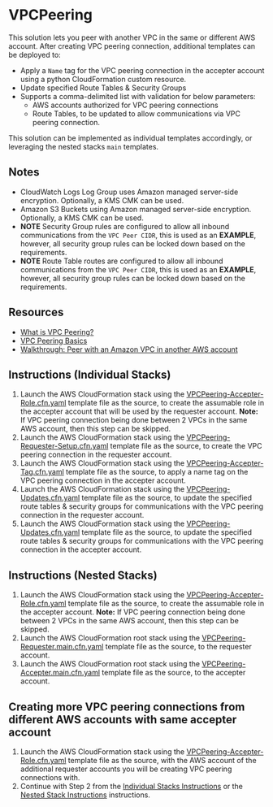 # VPCPeering

This solution lets you peer with another VPC in the same or different AWS account. After creating VPC peering connection, additional templates can be
deployed to:

- Apply a `Name` tag for the VPC peering connection in the accepter account using a python CloudFormation custom resource.
- Update specified Route Tables & Security Groups
- Supports a comma-delimited list with validation for below parameters:
  - AWS accounts authorized for VPC peering connections
  - Route Tables, to be updated to allow communications via VPC peering connection.

This solution can be implemented as individual templates accordingly, or leveraging the nested stacks `main` templates.

## Notes

- CloudWatch Logs Log Group uses Amazon managed server-side encryption. Optionally, a KMS CMK can be used.
- Amazon S3 Buckets using Amazon managed server-side encryption. Optionally, a KMS CMK can be used.
- **NOTE** Security Group rules are configured to allow all inbound communications from the `VPC Peer CIDR`, this is used as an **EXAMPLE**, however,
  all security group rules can be locked down based on the requirements.
- **NOTE** Route Table routes are configured to allow all inbound communications from the `VPC Peer CIDR`, this is used as an **EXAMPLE**, however,
  all security group rules can be locked down based on the requirements.

## Resources

- [What is VPC Peering?](https://docs.aws.amazon.com/vpc/latest/peering/what-is-vpc-peering.html)
- [VPC Peering Basics](https://docs.aws.amazon.com/vpc/latest/peering/vpc-peering-basics.html)
- [Walkthrough: Peer with an Amazon VPC in another AWS account](https://docs.aws.amazon.com/AWSCloudFormation/latest/UserGuide/peer-with-vpc-in-another-account.html)

## Instructions (Individual Stacks)

1. Launch the AWS CloudFormation stack using the [VPCPeering-Accepter-Role.cfn.yaml](templates/VPCPeering-Accepter-Role.cfn.yaml) template file as the
   source, to create the assumable role in the accepter account that will be used by the requester account. **Note:** If VPC peering connection being
   done between 2 VPCs in the same AWS account, then this step can be skipped.
2. Launch the AWS CloudFormation stack using the [VPCPeering-Requester-Setup.cfn.yaml](templates/VPCPeering-Requester-Setup.cfn.yaml) template file as
   the source, to create the VPC peering connection in the requester account.
3. Launch the AWS CloudFormation stack using the [VPCPeering-Accepter-Tag.cfn.yaml](templates/VPCPeering-Accepter-Tag.cfn.yaml) template file as the
   source, to apply a name tag on the VPC peering connection in the accepter account.
4. Launch the AWS CloudFormation stack using the [VPCPeering-Updates.cfn.yaml](templates/VPCPeering-Updates.cfn.yaml) template file as the source, to
   update the specified route tables & security groups for communications with the VPC peering connection in the requester account.
5. Launch the AWS CloudFormation stack using the [VPCPeering-Updates.cfn.yaml](templates/VPCPeering-Updates.cfn.yaml) template file as the source, to
   update the specified route tables & security groups for communications with the VPC peering connection in the accepter account.

## Instructions (Nested Stacks)

1. Launch the AWS CloudFormation stack using the [VPCPeering-Accepter-Role.cfn.yaml](templates/VPCPeering-Accepter-Role.cfn.yaml) template file as the
   source, to create the assumable role in the accepter account. **Note:** If VPC peering connection being done between 2 VPCs in the same AWS
   account, then this step can be skipped.
2. Launch the AWS CloudFormation root stack using the [VPCPeering-Requester.main.cfn.yaml](templates/VPCPeering-Requester.main.cfn.yaml) template file
   as the source, to the requester account.
3. Launch the AWS CloudFormation root stack using the [VPCPeering-Accepter.main.cfn.yaml](templates/VPCPeering-Accepter.main.cfn.yaml) template file
   as the source, to the accepter account.

## Creating more VPC peering connections from different AWS accounts with same accepter account

1. Launch the AWS CloudFormation stack using the [VPCPeering-Accepter-Role.cfn.yaml](templates/VPCPeering-Accepter-Role.cfn.yaml) template file as the
   source, with the AWS account of the additional requester accounts you will be creating VPC peering connections with.
2. Continue with Step 2 from the [Individual Stacks Instructions](#instructions-individual-stacks) or the
   [Nested Stack Instructions](#instructions-nested-stacks) instructions.
